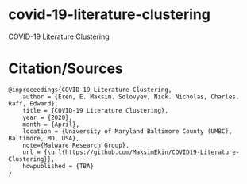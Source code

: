 # covid-19-literature-clustering
COVID-19 Literature Clustering

# Citation/Sources
```
@inproceedings{COVID-19 Literature Clustering,
    author = {Eren, E. Maksim. Solovyev, Nick. Nicholas, Charles. Raff, Edward},
    title = {COVID-19 Literature Clustering},
    year = {2020},
    month = {April},
    location = {University of Maryland Baltimore County (UMBC), Baltimore, MD, USA},
    note={Malware Research Group},
    url = {\url{https://github.com/MaksimEkin/COVID19-Literature-Clustering}},
    howpublished = {TBA}
}
```
